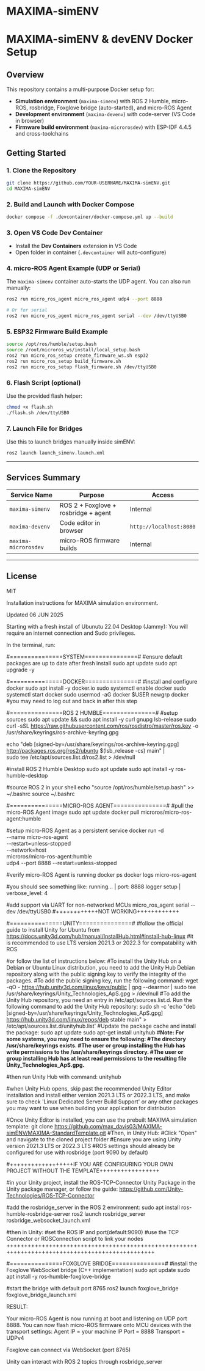 # MAXIMA-simENV
# MAXIMA-simENV & devENV Docker Setup

## Overview

This repository contains a multi-purpose Docker setup for:

* **Simulation environment** (`maxima-simenv`) with ROS 2 Humble, micro-ROS, rosbridge, Foxglove bridge (auto-started), and micro-ROS Agent
* **Development environment** (`maxima-devenv`) with code-server (VS Code in browser)
* **Firmware build environment** (`maxima-microrosdev`) with ESP-IDF 4.4.5 and cross-toolchains

## Getting Started

### 1. Clone the Repository

```bash
git clone https://github.com/YOUR-USERNAME/MAXIMA-simENV.git
cd MAXIMA-simENV
```

### 2. Build and Launch with Docker Compose

```bash
docker compose -f .devcontainer/docker-compose.yml up --build
```

### 3. Open VS Code Dev Container

* Install the **Dev Containers** extension in VS Code
* Open folder in container (`.devcontainer` will auto-configure)

### 4. micro-ROS Agent Example (UDP or Serial)

The `maxima-simenv` container auto-starts the UDP agent. You can also run manually:

```bash
ros2 run micro_ros_agent micro_ros_agent udp4 --port 8888
```

```bash
# Or for serial
ros2 run micro_ros_agent micro_ros_agent serial --dev /dev/ttyUSB0
```

### 5. ESP32 Firmware Build Example

```bash
source /opt/ros/humble/setup.bash
source /root/microros_ws/install/local_setup.bash
ros2 run micro_ros_setup create_firmware_ws.sh esp32
ros2 run micro_ros_setup build_firmware.sh
ros2 run micro_ros_setup flash_firmware.sh /dev/ttyUSB0
```

### 6. Flash Script (optional)

Use the provided flash helper:

```bash
chmod +x flash.sh
./flash.sh /dev/ttyUSB0
```

### 7. Launch File for Bridges

Use this to launch bridges manually inside simENV:

```bash
ros2 launch launch_simenv.launch.xml
```

---

## Services Summary

| Service Name         | Purpose                              | Access                  |
| -------------------- | ------------------------------------ | ----------------------- |
| `maxima-simenv`      | ROS 2 + Foxglove + rosbridge + agent | Internal                |
| `maxima-devenv`      | Code editor in browser               | `http://localhost:8080` |
| `maxima-microrosdev` | micro-ROS firmware builds            | Internal                |

---

## License

MIT



















Installation instructions for MAXIMA simulation environment.


Updated 06 JUN 2025

Starting with a fresh install of Ubunutu 22.04 Desktop (Jammy):
You will require an internet connection and Sudo privileges.

In the terminal, run:

#===============SYSTEM===============#
#ensure default packages are up to date after fresh install
sudo apt update
sudo apt upgrade -y


#===============DOCKER===============#
#install and configure docker
sudo apt install -y docker.io
sudo systemctl enable docker
sudo systemctl start docker
sudo usermod -aG docker $USER
newgrp docker
#you may need to log out and back in after this step


#===============ROS 2 HUMBLE===============#
#setup sources
sudo apt update && sudo apt install -y curl gnupg lsb-release
sudo curl -sSL https://raw.githubusercontent.com/ros/rosdistro/master/ros.key -o /usr/share/keyrings/ros-archive-keyring.gpg

echo "deb [signed-by=/usr/share/keyrings/ros-archive-keyring.gpg] http://packages.ros.org/ros2/ubuntu $(lsb_release -cs) main" | \
  sudo tee /etc/apt/sources.list.d/ros2.list > /dev/null

#install ROS 2 Humble Desktop
sudo apt update
sudo apt install -y ros-humble-desktop

#source ROS 2 in your shell
echo "source /opt/ros/humble/setup.bash" >> ~/.bashrc
source ~/.bashrc


#===============MICRO-ROS AGENT===============#
#pull the micro-ROS Agent image
sudo apt update
docker pull microros/micro-ros-agent:humble

#setup micro-ROS Agent as a persistent service
docker run -d \
  --name micro-ros-agent \
  --restart=unless-stopped \
  --network=host \
  microros/micro-ros-agent:humble \
  udp4 --port 8888
--restart=unless-stopped

#verify micro-ROS Agent is running
docker ps
docker logs micro-ros-agent

#you should see something like:
running... | port: 8888
logger setup | verbose_level: 4

#add support via UART for non-networked MCUs
micro_ros_agent serial --dev /dev/ttyUSB0  #++++++++++++NOT WORKING++++++++++++


#===============UNITY===============#
#follow the official guide to install Unity for Ubuntu from https://docs.unity3d.com/hub/manual/InstallHub.html#install-hub-linux
#it is recommended to use LTS version 2021.3 or 2022.3 for compatability with ROS

#or follow the list of instructions below:
    #To install the Unity Hub on a Debian or Ubuntu Linux distribution, you need to add the Unity Hub Debian         repository along with the public signing key to verify the integrity of the packages.
    #To add the public signing key, run the following command:
    wget -qO - https://hub.unity3d.com/linux/keys/public | gpg --dearmor | sudo tee /usr/share/keyrings/Unity_Technologies_ApS.gpg > /dev/null
    #To add the Unity Hub repository, you need an entry in /etc/apt/sources.list.d. Run the following command to     add the Unity Hub repository:
    sudo sh -c 'echo "deb [signed-by=/usr/share/keyrings/Unity_Technologies_ApS.gpg] https://hub.unity3d.com/linux/repos/deb stable main" > /etc/apt/sources.list.d/unityhub.list'
    #Update the package cache and install the package:
    sudo apt update
    sudo apt-get install unityhub
    #**Note: For some systems, you may need to ensure the following:
      #The directory /usr/share/keyrings exists.
      #The user or group installing the Hub has write permissions to the /usr/share/keyrings directory.
      #The user or group installing Hub has at least read permissions to the resulting file                 Unity_Technologies_ApS.gpg.**

#then run Unity Hub with command:
unityhub

#when Unity Hub opens, skip past the recommended Unity Editor installation and install either version 2021.3 LTS or 2022.3 LTS, and make sure to check 'Linux Dedicated Server Build Support' or any other packages you may want to use when building your application for distribution 

#Once Unity Editor is installed, you can use the prebuilt MAXIMA simulation template:
git clone https://github.com/max_davis03/MAXIMA-simENV/MAXIMA-StandardTemplate.git
#Then, in Unity Hub:
    #Click "Open" and navigate to the cloned project folder
    #Ensure you are using Unity version 2021.3 LTS or 2022.3 LTS
    #ROS settings should already be configured for use with rosbridge (port 9090 by default)


#++++++++++++++++++IF YOU ARE CONFIGURING YOUR OWN PROJECT WITHOUT THE TEMPLATE+++++++++++++++++

#in your Unity project, install the ROS-TCP-Connector Unity Package in the Unity package manager, or follow the guide: https://github.com/Unity-Technologies/ROS-TCP-Connector

#add the rosbridge_server in the ROS 2 environment:
sudo apt install ros-humble-rosbridge-server
ros2 launch rosbridge_server rosbridge_websocket_launch.xml

#then in Unity:
#set the ROS IP and port(default:9090)
#use the TCP Connector or ROSConnection script to link your nodes
++++++++++++++++++++++++++++++++++++++++++++++++++++++++++++++++++++++++++++++++++++++++++++++++

#===============FOXGLOVE BRIDGE===============#
#install the Foxglove WebSocket bridge (C++ implementation)
sudo apt update
sudo apt install -y ros-humble-foxglove-bridge

#start the bridge with default port 8765
ros2 launch foxglove_bridge foxglove_bridge_launch.xml




RESULT:

Your micro-ROS Agent is now running at boot and listening on UDP port 8888.
You can now flash micro-ROS firmware onto MCU devices with the transport settings:
Agent IP = your machine IP
Port = 8888
Transport = UDPv4

Foxglove can connect via WebSocket (port 8765)

Unity can interact with ROS 2 topics through rosbridge_server
